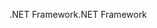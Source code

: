 <span data-ttu-id="030b5-101">.NET Framework</span><span class="sxs-lookup"><span data-stu-id="030b5-101">.NET Framework</span></span>